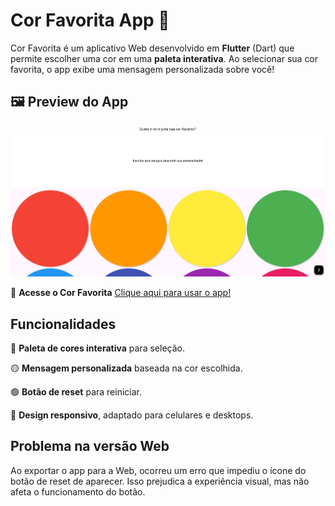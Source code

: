 # Cor Favorita App 🎨 

Cor Favorita é um aplicativo Web desenvolvido em **Flutter** (Dart) que permite escolher uma cor em uma **paleta interativa**. Ao selecionar sua cor favorita, o app exibe uma mensagem personalizada sobre você!  

## 🖼️ Preview do App  
![Cor Favorita](imagemcor.png)  

🔗 **Acesse o Cor Favorita**  [Clique aqui para usar o app!](https://avrilstihler.github.io/cor-favorita-app/)  

## Funcionalidades  
🔴 **Paleta de cores interativa** para seleção.

🟡 **Mensagem personalizada** baseada na cor escolhida.

🟢 **Botão de reset** para reiniciar.

🔵 **Design responsivo**, adaptado para celulares e desktops.  

## Problema na versão Web  
Ao exportar o app para a Web, ocorreu um erro que impediu o ícone do botão de reset de aparecer. Isso prejudica a experiência visual, mas não afeta o funcionamento do botão.  




